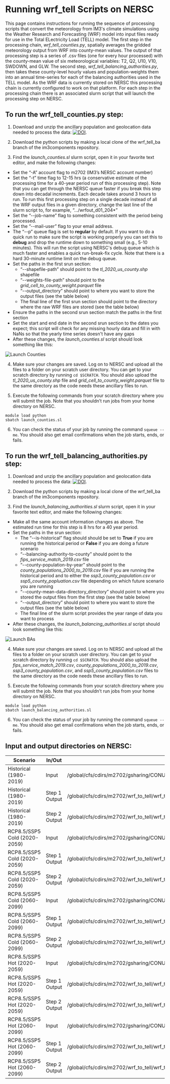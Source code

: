 # Running wrf_tell Scripts on NERSC
>
This page contains instructions for running the sequence of processing scripts that convert the meteorology from IM3's climate simulations using the Weather Research and Forecasting (WRF) model into input files ready for use in the Total ELectricity Load (TELL) model. The first step in the processing chain, *wrf_tell_counties.py*, spatially averages the gridded meteorology output from WRF into county-mean values. The output of that processing step is a series of .csv files (one for every hour processed) with the county-mean value of six meteorological variables: T2, Q2, U10, V10, SWDOWN, and GLW. The second step, *wrf_tell_balancing_authorities.py*, then takes these county-level hourly values and population-weights them into an annual time-series for each of the balancing authorities used in the TELL model. As the WRF data is currently stored on NERSC this processing chain is currently configured to work on that platform. For each step in the processing chain there is an associated slurm script that will launch the processing step on NERSC.

## To run the wrf_tell_counties.py step:
1. Download and unzip the ancillary population and geolocation data needed to process the data: [![DOI](https://zenodo.org/badge/DOI/10.5281/zenodo.5784542.svg)](https://doi.org/10.5281/zenodo.5784542).

2. Download the python scripts by making a local clone of the wrf_tell_ba branch of the im3components repository.

3. Find the *launch_counties.sl* slurm script, open it in your favorite text editor, and make the following changes:
  * Set the “-A” account flag to m2702 (IM3’s NERSC account number)
  * Set the “-t” time flag to 12-15 hrs (a conservative estimate of the processing time for a 40-year period run of this processing step). Note that you can get through the NERSC queue faster if you break this step down into decadal increments. Each decade takes around 3 hours to run. To run this first processing step on a single decade instead of all the WRF output files in a given directory, change the last line of the slurm script to, for example, “…/wrfout_d01_204*”
  * Set the “--job-name” flag to something consistent with the period being processed.
  * Set the “--mail-user” flag to your email address.
  * The “--p” queue flag is set to **regular** by default. If you want to do a quick run to make sure the script is working properly you can set this to **debug** and drop the runtime down to something small (e.g., 5-10 minutes). This will run the script using NERSC's debug queue which is much faster and enables a quick run-break-fix cycle. Note that there is a hard 30-minute runtime limit on the debug queue.
  * Set the paths in the first srun section:
    * “--shapefile-path” should point to the *tl_2020_us_county.shp* shapefile
    * “--weights-file-path” should point to the *grid_cell_to_county_weight.parquet* file
    * “--output_directory” should point to where you want to store the output files (see the table below)
    * The final line of the first srun section should point to the directory where the raw WRF files are stored (see the table below)
  * Ensure the paths in the second srun section match the paths in the first section
  * Set the start and end date in the second srun section to the dates you expect; this script will check for any missing hourly data and fill in with NaNs so that the yearly time series doesn't have any gaps
  * After these changes, the *launch_counties.sl* script should look something like this:

![Launch Counties](images/launch_counties_completed.png)

4. Make sure your changes are saved. Log on to NERSC and upload all the files to a folder on your scratch user directory. You can get to your scratch directory by running ```cd $SCRATCH```. You should also upload the *tl_2020_us_county.shp* file and *grid_cell_to_county_weight.parquet* file to the same directory as the code needs these ancillary files to run.

5. Execute the following commands from your scratch directory where you will submit the job. Note that you shouldn’t run jobs from your home directory on NERSC.
```
module load python
sbatch launch_counties.sl
```

6. You can check the status of your job by running the command ```squeue --me```. You should also get email confirmations when the job starts, ends, or fails.

## To run the wrf_tell_balancing_authorities.py step:
1. Download and unzip the ancillary population and geolocation data needed to process the data: [![DOI](https://zenodo.org/badge/DOI/10.5281/zenodo.5784542.svg)](https://doi.org/10.5281/zenodo.5784542).

2. Download the python scripts by making a local clone of the wrf_tell_ba branch of the im3components repository.

3. Find the *launch_balancing_authorities.sl* slurm script, open it in your favorite text editor, and make the following changes:
  * Make all the same account information changes as above. The estimated run time for this step is 8 hrs for a 40 year period.
  * Set the paths in the srun section:
    * The “--is-historical” flag should should be set to **True** if you are running the historical period or **False** if you are doing a future scenario
    * “--balancing-authority-to-county” should point to the *fips_service_match_2019.csv* file
    * “--county-population-by-year” should point to the *county_populations_2000_to_2019.csv* file if you are running the historical period and to either the *ssp3_county_population.csv* or *ssp5_county_popluation.csv* file depending on which future scenario you are running
    * “--county-mean-data-directory_directory” should point to where you stored the output files from the first step (see the table below)
    * “--output_directory” should point to where you want to store the output files (see the table below)
    * The final line of the slurm script provides the year range of data you want to process
  * After these changes, the *launch_balancing_authorities.sl* script should look something like this:

![Launch BAs](images/launch_balancing_authorities_completed.png)

4. Make sure your changes are saved. Log on to NERSC and upload all the files to a folder on your scratch user directory. You can get to your scratch directory by running ```cd $SCRATCH```. You should also upload the *fips_service_match_2019.csv*, *county_populations_2000_to_2019.csv*, *ssp3_county_population.csv*, and *ssp5_county_population.csv* files to the same directory as the code needs these ancillary files to run.

5. Execute the following commands from your scratch directory where you will submit the job. Note that you shouldn’t run jobs from your home directory on NERSC.
```
module load python
sbatch launch_balancing_authorities.sl
```

6. You can check the status of your job by running the command ```squeue --me```. You should also get email confirmations when the job starts, ends, or fails.

>
## Input and output directories on NERSC:

| Scenario | In/Out | Path |
| ------------- | ------------- | ------------- |
| Historical (1980-2019) | Input | /global/cfs/cdirs/m2702/gsharing/CONUS_TGW_WRF_Historical/ |
| Historical (1980-2019) | Step 1 Output | /global/cfs/cdirs/m2702/wrf_to_tell/wrf_tell_counties_output/CONUS_TGW_WRF_Historical/ |
| Historical (1980-2019) | Step 2 Output | /global/cfs/cdirs/m2702/wrf_to_tell/wrf_tell_bas_output/CONUS_TGW_WRF_Historical/ |
| RCP8.5/SSP5 Cold (2020-2059) | Input | /global/cfs/cdirs/m2702/gsharing/CONUS_TGW_WRF_SSP585_COLD_NEAR/ |
| RCP8.5/SSP5 Cold (2020-2059) | Step 1 Output | /global/cfs/cdirs/m2702/wrf_to_tell/wrf_tell_counties_output/CONUS_TGW_WRF_SSP585_COLD_NEAR/ |
| RCP8.5/SSP5 Cold (2020-2059) | Step 2 Output | /global/cfs/cdirs/m2702/wrf_to_tell/wrf_tell_bas_output/CONUS_TGW_WRF_SSP585_COLD_NEAR/ |
| RCP8.5/SSP5 Cold (2060-2099) | Input | /global/cfs/cdirs/m2702/gsharing/CONUS_TGW_WRF_SSP585_COLD_FAR/ |
| RCP8.5/SSP5 Cold (2060-2099) | Step 1 Output | /global/cfs/cdirs/m2702/wrf_to_tell/wrf_tell_counties_output/CONUS_TGW_WRF_SSP585_COLD_FAR/ |
| RCP8.5/SSP5 Cold (2060-2099) | Step 2 Output | /global/cfs/cdirs/m2702/wrf_to_tell/wrf_tell_bas_output/CONUS_TGW_WRF_SSP585_COLD_FAR/ |
| RCP8.5/SSP5 Hot (2020-2059) | Input | /global/cfs/cdirs/m2702/gsharing/CONUS_TGW_WRF_SSP585_HOT_NEAR/ |
| RCP8.5/SSP5 Hot (2020-2059) | Step 1 Output | /global/cfs/cdirs/m2702/wrf_to_tell/wrf_tell_counties_output/CONUS_TGW_WRF_SSP585_HOT_NEAR/ |
| RCP8.5/SSP5 Hot (2020-2059) | Step 2 Output | /global/cfs/cdirs/m2702/wrf_to_tell/wrf_tell_bas_output/CONUS_TGW_WRF_SSP585_HOT_NEAR/ |
| RCP8.5/SSP5 Hot (2060-2099) | Input | /global/cfs/cdirs/m2702/gsharing/CONUS_TGW_WRF_SSP585_HOT_FAR/ |
| RCP8.5/SSP5 Hot (2060-2099) | Step 1 Output | /global/cfs/cdirs/m2702/wrf_to_tell/wrf_tell_counties_output/CONUS_TGW_WRF_SSP585_HOT_FAR/ |
| RCP8.5/SSP5 Hot (2060-2099) | Step 2 Output | /global/cfs/cdirs/m2702/wrf_to_tell/wrf_tell_bas_output/CONUS_TGW_WRF_SSP585_HOT_FAR/ |